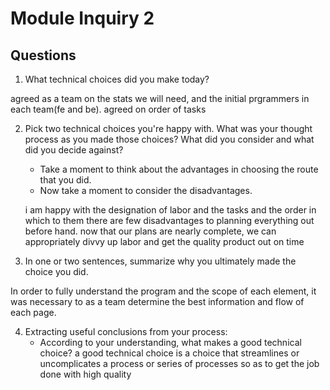 # Module Inquiry 2

## Questions

1. What technical choices did you make today?

agreed as a team on the stats we will need, and the initial prgrammers in each team(fe and be). agreed on order of tasks

2. Pick two technical choices you're happy with. What was your thought process as you made those choices? What did you consider and what did you decide against?
    - Take a moment to think about the advantages in choosing the route that you did.
    - Now take a moment to consider the disadvantages.
    
   i am happy with the designation of labor and the tasks and the order in which to them
    there are few disadvantages to planning everything out before hand. now that our plans are nearly complete, we can appropriately divvy up labor and get the quality product out on time
    
3. In one or two sentences, summarize why you ultimately made the choice you did.

In order to fully understand the program and the scope of each element, it was necessary to as a team determine the best information and flow of each page. 

4. Extracting useful conclusions from your process:
    - According to your understanding, what makes a good technical choice?
a good technical choice is a choice that streamlines or uncomplicates a process or series of processes so as to get the job done with high quality
